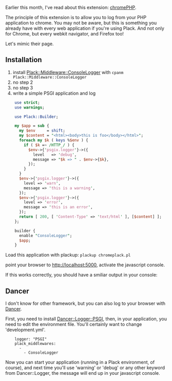 Earlier this month, I've read about this extension: [chromePHP](http://www.chromephp.com/).

The principle of this extension is to allow you to log from your PHP application to chrome. You may not be aware, but this is something you already have with every web application if you're using Plack. And not only for Chrome, but every webkit navigator, and Firefox too!

Let's mimic their page.

Installation
------------

1.  install [Plack::Middleware::ConsoleLogger](http://search.cpan.org/perldoc?Plack::Middleware::ConsoleLogger) with `cpanm Plack::Middleware::ConsoleLogger`
2.  no step 2
3.  no step 3
4.  write a simple PSGI application and log

``` perl
    use strict;
    use warnings;

    use Plack::Builder;

    my $app = sub {
      my $env     = shift;
      my $content = "<html><body>this is foo</body></html>";
      foreach my $k ( keys %$env ) {
        if ( $k =~ /HTTP_/ ) {
          $env->{'psgix.logger'}->({
            level   => 'debug',
            message => "$k => " . $env->{$k},
          });
        }
      }
      $env->{'psgix.logger'}->({
        level => 'warn',
        message => 'this is a warning',
      });
      $env->{'psgix.logger'}->({
        level => 'error',
        message => 'this is an error',
      });
      return [ 200, [ 'Content-Type' => 'text/html' ], [$content] ];
    };

    builder {
      enable "ConsoleLogger";
      $app;
    }
```

Load this application with plackup: `plackup chromeplack.pl`

point your browser to <http://localhost:5000>, activate the javascript console.

If this works correctly, you should have a smiliar output in your console:

Dancer
------

I don't know for other framework, but you can also log to your browser with [Dancer](http://perldancer.org/).

First, you need to install [Dancer::Logger::PSGI](http://search.cpan.org/perldoc?Dancer::Logger::PSGI), then, in your application, you need to edit the environment file. You'll certainly want to change 'development.yml'.

``` example
    logger: "PSGI"
    plack_middlewares:
      -
        - ConsoleLogger
```

Now you can start your application (running in a Plack environment, of course), and next time you'll use 'warning' or 'debug' or any other keyword from Dancer::Logger, the message will end up in your javascript console.
